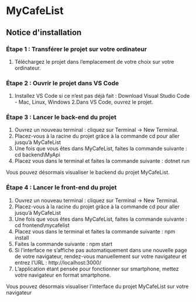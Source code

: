 # MyCafeList

## Notice d'installation 

### Étape 1 : Transférer le projet sur votre ordinateur 

1. Téléchargez le projet dans l’emplacement de votre choix sur votre ordinateur.

### Étape 2 : Ouvrir le projet dans VS Code 

1. Installez VS Code si ce n’est pas déjà fait : Download Visual Studio Code - Mac, Linux, Windows
2.Dans VS Code, ouvrez le projet.

### Étape 3 : Lancer le back-end du projet 

1. Ouvrez un nouveau terminal : cliquez sur Terminal → New Terminal.
2. Placez-vous à la racine du projet grâce à la commande cd pour aller jusqu’à MyCafeList
3. Une fois que vous êtes dans MyCafeList, faites la commande suivante : cd backend\MyApi
4. Placez vous dans le terminal et faites la commande suivante : dotnet run

Vous pouvez désormais visualiser le backend du projet MyCafeList.

### Étape 4 : Lancer le front-end du projet 

1. Ouvrez un nouveau terminal : cliquez sur Terminal → New Terminal.
2. Placez-vous à la racine du projet grâce à la commande cd pour aller jusqu’à MyCafeList
3. Une fois que vous êtes dans MyCafeList, faites la commande suivante : cd frontend\mycafelist
4. Placez vous dans le terminal et faites la commande suivante : npm install 
5. Faites la commande suivante : npm start
6. Si l’interface ne s’affiche pas automatiquement dans une nouvelle page de votre navigateur, rendez-vous manuellement sur votre navigateur et entrez l’URL : http://localhost:3000/
7. L’application étant pensée pour fonctionner sur smartphone, mettez votre navigateur en format smartphone.

Vous pouvez désormais visualiser l’interface du projet MyCafeList sur votre navigateur
